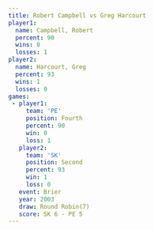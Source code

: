 ```yaml
---
title: Robert Campbell vs Greg Harcourt
player1:                
  name: Campbell, Robert
  percent: 90           
  wins: 0               
  losses: 1             
player2:                
  name: Harcourt, Greg  
  percent: 93           
  wins: 1               
  losses: 0             
games:
 - player1:          
     team: 'PE'      
     position: Fourth
     percent: 90     
     win: 0          
     loss: 1         
   player2:          
     team: 'SK'      
     position: Second
     percent: 93     
     win: 1          
     loss: 0         
   event: Brier        
   year: 2003          
   draw: Round Robin(7)
   score: SK 6 - PE 5  
---
```

